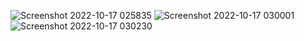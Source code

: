 ![Screenshot 2022-10-17 025835](https://user-images.githubusercontent.com/49134454/196073371-30e4a8cd-62a4-4c25-a424-f65c15373a0c.png)
![Screenshot 2022-10-17 030001](https://user-images.githubusercontent.com/49134454/196073381-00b2220e-588b-4f4e-ae51-63a63875a7dc.png)
![Screenshot 2022-10-17 030230](https://user-images.githubusercontent.com/49134454/196073579-e4812805-b8ba-45b9-9b3a-d279904f60d4.png)
